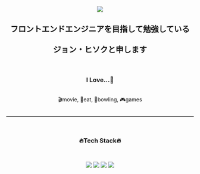 <div align="center">
<img src="https://capsule-render.vercel.app/api?type=waving&color=66cad6&height=250&section=header&text=Heeseok's%20GitHub&fontSize=65&fontColor=373737" />
</div>

## <div align="center">フロントエンドエンジニアを目指して勉強している</br></br>ジョン・ヒソクと申します</div>
</br>

### <div align="center"> I Love...🧡 </div>
</br>

<div align="center">🎬movie, 🍗eat, 🎳bowling, 🎮games </div>
</br>

---
<br>

###  <div align="center">🔥Tech Stack🔥</div>

</br>

<div align="center">
  
<img src="https://img.shields.io/badge/html5-E34F26?style=for-the-badge&logo=html5&logoColor=white"> <img src="https://img.shields.io/badge/CSS-1572B6?style=for-the-badge&logo=css3&logoColor=white"> <img src="https://img.shields.io/badge/Javascript-F7DF1E?style=for-the-badge&logo=javascript&logoColor=black"> <img src="https://img.shields.io/badge/json-cb8711?style=for-the-badge&logo=json&logoColor=000000">
  
</div>



<!--
**heeseok-j/heeseok-j** is a ✨ _special_ ✨ repository because its `README.md` (this file) appears on your GitHub profile.


Here are some ideas to get you started:

- 🔭 I’m currently working on ...
- 🌱 I’m currently learning ...
- 👯 I’m looking to collaborate on ...
- 🤔 I’m looking for help with ...
- 💬 Ask me about ...
- 📫 How to reach me: ...
- 😄 Pronouns: ...
- ⚡ Fun fact: ...
-->
